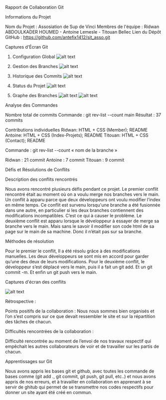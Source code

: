 Rapport de Collaboration Git

Informations du Projet

Nom du Projet : Assosiation de Sup de Vinci
Membres de l'équipe : Ridwan ABDOULKADER HOUMED - Antoine Lemesle - Titouan Bellec
Lien du Dépôt GitHub : https://github.com/antefix1412/sit_asso.git

Captures d'Écran Git

1. Configuration Global
![alt text](/img/config.png)

2. Gestion des Branches
![alt text](/img/gestionbranches1.png)

3. Historique des Commits
![alt text](/img/commits.png)

4. Status du Projet
![alt text](/img/status.png)

5. Graphe des Branches
![alt text](/img/graphebranches.png)
![alt text](/img/graphebranches2.png)


Analyse des Commandes

Nombre total de commits
Commande : git rev-list --count main
Résultat : 37 commits 

Contributions individuelles
Ridwan: HTML + CSS (Member); README
Antoine: HTML + CSS (Index-Projets);  README
Titouan: HTML + CSS (Contact); README

Commande : git rev-list --count « nom de la branche »

Ridwan : 21 commit
Antoine : 7 commit
Titouan : 9 commit

Défis et Résolutions de Conflits

Description des conflits rencontrés

Nous avons rencontré plusieurs défis pendant ce projet. 
Le premier conflit rencontré était au moment où on a voulu merge nos branches vers le main. Un conflit à apparu parce que deux développeurs ont voulu modifier l’index en même temps.  Ce conflit est survenu lorsqu'une branche a été fusionnée dans une autre, en particulier si les deux branches contiennent des modifications incompatibles. C’est ce qui à causer le problème. 
Le deuxième conflit est apparu lorsque le développeur à essayer de merge sa branche vers le main. Mais sans le savoir il modifier son code html de sa page sur le main de sa machine. Donc il n’était pas sur sa branche. 

Méthodes de résolution

Pour le premier le conflit, Il a été résolu grâce à des modifications manuelles. Les deux développeurs se sont mis en accord pour garder qu’une des deux de leurs modifications. 
Pour le deuxième conflit, le développeur s’est déplacé vers le main, puis il a fait un git add. Et un git commit -m. Et enfin un git push vers le main. 


Captures d'écran des conflits

![alt text](/img/conflit.png)


Rétrospective :

Points positifs de la collaboration :
Nous nous sommes bien organisés et l’on s’est compris sur ce que devait ressembler le site et sur la répartition des tâches de chacun.

Difficultés rencontrées de la collaboration :

Difficulté rencontrée au moment de l’envoi de nos travaux respectif qui empêchait les autres collaborateurs de voir et de travailler sur les partis de chacun.

Apprentissages sur Git

Nous avons appris les bases git et github, avec toutes les commande de bases comme (git add ., git commit, git push, git pull, etc..) et nous avons appris de nos erreurs, et à travailler en collaboration en apprenant à se servir de ghitub qui permet de se transmettre nos codes respectifs pour donner un site ayant été créé en commun.
